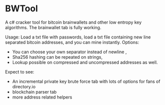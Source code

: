 # BWTool
 A c# cracker tool for bitcoin brainwallets and other low entropy key algorithms.
 The brainwallet tab is fully working.
 
 Usage:
 Load a txt file with passwords, load a txt file containing new line separated bitcoin addresses, and you can mine instantly.
 Options: 
 - You can choose your own separator instead of newline ,
 - Sha256 hashing can be repeated on strings,
 - Lookup possible on compressed and uncompressed addresses as well.
 
 Expect to see:
 - An incremental private key brute force tab with lots of options for fans of directory.io
 - blockchain parser tab
 - more address related helpers
 

